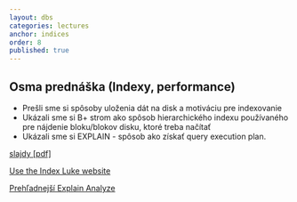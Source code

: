 ```yaml
---
layout: dbs
categories: lectures
anchor: indices
order: 8
published: true
---
```

## Osma prednáška (Indexy, performance)

* Prešli sme si spôsoby uloženia dát na disk a motiváciu pre indexovanie
* Ukázali sme si B+ strom ako spôsob hierarchického indexu používaného pre nájdenie bloku/blokov disku, ktoré treba načítať
* Ukázali sme si EXPLAIN - spôsob ako získať query execution plan.

[slajdy [pdf]](/lectures/files/08_Indexes.pdf)

[Use the Index Luke website](http://use-the-index-luke.com/)

[Prehľadnejší Explain Analyze](http://explain.depesz.com/)
